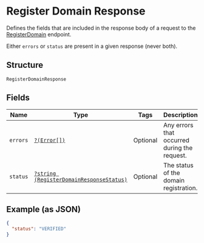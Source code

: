 
# Register Domain Response

Defines the fields that are included in the response body of
a request to the [RegisterDomain](#endpoint-registerdomain) endpoint.

Either `errors` or `status` are present in a given response (never both).

## Structure

`RegisterDomainResponse`

## Fields

| Name | Type | Tags | Description | Getter | Setter |
|  --- | --- | --- | --- | --- | --- |
| `errors` | [`?(Error[])`](/doc/models/error.md) | Optional | Any errors that occurred during the request. | getErrors(): ?array | setErrors(?array errors): void |
| `status` | [`?string (RegisterDomainResponseStatus)`](/doc/models/register-domain-response-status.md) | Optional | The status of the domain registration. | getStatus(): ?string | setStatus(?string status): void |

## Example (as JSON)

```json
{
  "status": "VERIFIED"
}
```

